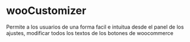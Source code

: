 # wooCustomizer
Permite a los usuarios de una forma facil e intuitua desde el panel de los ajustes, modificar todos los textos de los botones de woocommerce
